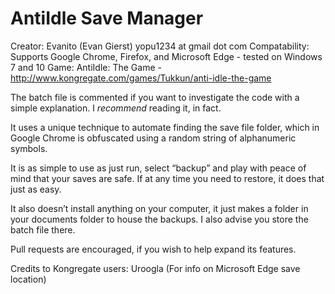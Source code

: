 # AntiIdle Save Manager
Creator: Evanito (Evan Gierst) yopu1234 at gmail dot com
Compatability: Supports Google Chrome, Firefox, and Microsoft Edge - tested on Windows 7 and 10
Game: AntiIdle: The Game - http://www.kongregate.com/games/Tukkun/anti-idle-the-game

The batch file is commented if you want to investigate the code with a simple explanation. I *recommend* reading it, in fact.

It uses a unique technique to automate finding the save file folder, which in Google Chrome is obfuscated using a random string of alphanumeric symbols.

It is as simple to use as just run, select “backup” and play with peace of mind that your saves are safe. 
If at any time you need to restore, it does that just as easy.

It also doesn’t install anything on your computer, it just makes a folder in your documents folder to house the backups. 
I also advise you store the batch file there.

Pull requests are encouraged, if you wish to help expand its features.

Credits to Kongregate users:
Uroogla (For info on Microsoft Edge save location)